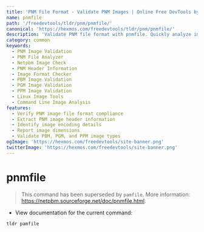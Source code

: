 ```yaml
---
title: 'PNM File Format - Validate PNM Images | Online Free DevTools by Hexmos'
name: pnmfile
path: '/freedevtools/tldr/pnm/pnmfile/'
canonical: 'https://hexmos.com/freedevtools/tldr/pnm/pnmfile/'
description: 'Validate PNM file format with pnmfile. Quickly analyze image files, confirm encoding, and identify header information. Free online tool, no registration required.'
category: common
keywords:
  - PNM Image Validation
  - PNM File Analyzer
  - Netpbm Image Check
  - PNM Header Information
  - Image Format Checker
  - PBM Image Validation
  - PGM Image Validation
  - PPM Image Validation
  - Linux Image Tools
  - Command Line Image Analysis
features:
  - Verify PNM image file format compliance
  - Extract PNM image header information
  - Identify image encoding details
  - Report image dimensions
  - Validate PBM, PGM, and PPM image types
ogImage: 'https://hexmos.com/freedevtools/site-banner.png'
twitterImage: 'https://hexmos.com/freedevtools/site-banner.png'
---
```


# pnmfile

> This command has been superseded by `pamfile`.
> More information: <https://netpbm.sourceforge.net/doc/pnmfile.html>.

- View documentation for the current command:

`tldr pamfile`
